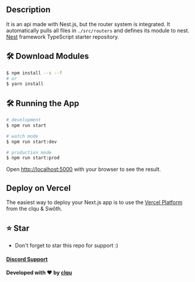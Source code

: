 
## Description

It is an api made with Nest.js, but the router system is integrated. It automatically pulls all files in `./src/routers` and defines its module to nest.
[Nest](https://github.com/nestjs/nest) framework TypeScript starter repository.


## 🛠 Download Modules

```bash
$ npm install --s --f
# or
$ yarn install
```
## 🛠 Running the App
```bash
# development
$ npm run start

# watch mode
$ npm run start:dev

# production mode
$ npm run start:prod
```
Open [http://localhost:5000](http://localhost:5000) with your browser to see the result.

## Deploy on Vercel

The easiest way to deploy your Next.js app is to use the [Vercel Platform](https://vercel.com/new/import?s=https://github.com/clqu/nestjs-api) from the clqu & Swôth.

## ⭐ Star
 - Don't forget to star this repo for support :)
 

#### [Discord Support](https://discord.gg/PFnafbxd5u)
#### Developed with ❤️ by [clqu](https://clqu.live)

